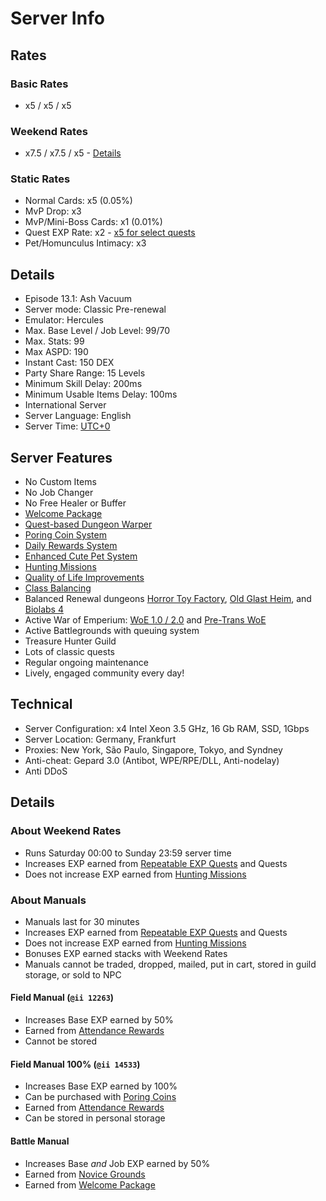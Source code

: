 # Server Info

## Rates

### Basic Rates
- x5 / x5 / x5

### Weekend Rates
- x7.5 / x7.5 / x5 - [Details](#about-weekend-rates)

### Static Rates
- Normal Cards: x5 (0.05%)
- MvP Drop: x3
- MvP/Mini-Boss Cards: x1 (0.01%)
- Quest EXP Rate: x2 - [x5 for select quests](Improvements.md#quest-improvements)
- Pet/Homunculus Intimacy: x3

## Details
- Episode 13.1: Ash Vacuum
- Server mode: Classic Pre-renewal
- Emulator: Hercules
- Max. Base Level / Job Level: 99/70
- Max. Stats: 99
- Max ASPD: 190
- Instant Cast: 150 DEX
- Party Share Range: 15 Levels
- Minimum Skill Delay: 200ms
- Minimum Usable Items Delay: 100ms
- International Server
- Server Language: English
- Server Time: [UTC+0](https://dayspedia.com/time/zones/utc+0/)

## Server Features
- No Custom Items
- No Job Changer
- No Free Healer or Buffer
- [Welcome Package](Custom_NPC.md#key-helpers)
- [Quest-based Dungeon Warper](Warper_System.md)
- [Poring Coin System](Poring_Coins_System.md)
- [Daily Rewards System](Attendance_System.md)
- [Enhanced Cute Pet System](Pet_System.md)
- [Hunting Missions](Hunting_Mission.md)
- [Quality of Life Improvements](Improvements.md)
- [Class Balancing](Class_Changes.md) 
- Balanced Renewal dungeons [Horror Toy Factory](Horror_Toy_Factory.md), [Old Glast Heim](Old_Glast_Heim.md), and [Biolabs 4](Biolab4.md)
- Active War of Emperium: [WoE 1.0 / 2.0](WoE.md) and [Pre-Trans WoE](Pre_Trans_WoE.md)
- Active Battlegrounds with queuing system
- Treasure Hunter Guild
- Lots of classic quests
- Regular ongoing maintenance 
- Lively, engaged community every day!

## Technical
- Server Configuration: x4 Intel Xeon 3.5 GHz, 16 Gb RAM, SSD, 1Gbps
- Server Location: Germany, Frankfurt
- Proxies: New York, São Paulo, Singapore, Tokyo, and Syndney
- Anti-cheat: Gepard 3.0 (Antibot, WPE/RPE/DLL, Anti-nodelay)
- Anti DDoS

## Details

### About Weekend Rates
- Runs Saturday 00:00 to Sunday 23:59 server time 
- Increases EXP earned from [Repeatable EXP Quests](Repeatable_Quests.md) and Quests
- Does not increase EXP earned from [Hunting Missions](Hunting_Mission.md)

### About Manuals
- Manuals last for 30 minutes
- Increases EXP earned from [Repeatable EXP Quests](Repeatable_Quests.md) and Quests
- Does not increase EXP earned from [Hunting Missions](Hunting_Mission.md)
- Bonuses EXP earned stacks with Weekend Rates
- Manuals cannot be traded, dropped, mailed, put in cart, stored in guild storage, or sold to NPC 

#### Field Manual (`@ii 12263`)
- Increases Base EXP earned by 50%
- Earned from [Attendance Rewards](Attendance_System.md)
- Cannot be stored
  
#### Field Manual 100% (`@ii 14533`)
- Increases Base EXP earned by 100%
- Can be purchased with [Poring Coins](Poring_Coins_System.md)
- Earned from [Attendance Rewards](Attendance_System.md)
- Can be stored in personal storage

#### Battle Manual <!--TODO: Add (`@ii`)-->
- Increases Base *and* Job EXP earned by 50%
- Earned from [Novice Grounds](Remastered_Novice_Location.md)
- Earned from [Welcome Package](Custom_NPC.md#key-helpers)
<!--TODO: Verify info -->